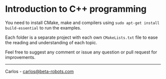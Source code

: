 # Introduction to C++ programming

You need to install CMake, make and compilers using `sudo apt-get install build-essential` to run the examples.

Each folder is a separate project with each own `CMakeLists.txt` file to ease the reading and understanding of each topic.

Feel free to suggest any comment or issue any question or pull request for improvements.

---
Carlos - [carlos@beta-robots.com](carlos@beta-robots.com)
